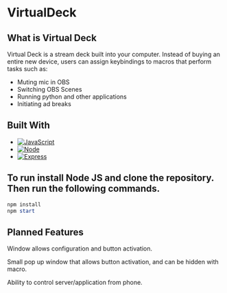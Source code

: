 # VirtualDeck

## What is Virtual Deck

Virtual Deck is a stream deck built into your computer. Instead of buying an entire new device, users can assign keybindings to macros that perform tasks such as:

* Muting mic in OBS
* Switching OBS Scenes
* Running python and other applications
* Initiating ad breaks

## Built With

* [![JavaScript][JavaScript]][JavaScript-url]
* [![Node][Node]][Node-url]
* [![Express][Express]][Express-url]

## To run install Node JS and clone the repository. Then run the following commands.

```powershell
npm install
npm start
```

## Planned Features

Window allows configuration and button activation.

Small pop up window that allows button activation, and can be hidden with macro.

Ability to control server/application from phone.


[Node]: https://img.shields.io/badge/Node.js-43853D?style=for-the-badge&logo=node.js&logoColor=white
[Node-url]: https://nodejs.org/en
[Express]: https://img.shields.io/badge/Express.js-404D59?style=for-the-badge
[Express-url]: https://expressjs.com/
[JavaScript]: https://img.shields.io/badge/JavaScript-323330?style=for-the-badge&logo=javascript&logoColor=F7DF1E
[JavaScript-url]: https://www.javascript.com/
